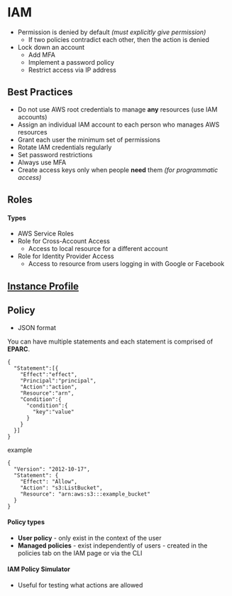 # IAM
* Permission is denied by default *(must explicitly give permission)*
  * If two policies contradict each other, then the action is denied
* Lock down an account
  * Add MFA
  * Implement a password policy
  * Restrict access via IP address

## Best Practices
* Do not use AWS root credentials to manage **any** resources (use IAM accounts)
* Assign an individual IAM account to each person who manages AWS resources
* Grant each user the minimum set of permissions
* Rotate IAM credentials regularly
* Set password restrictions
* Always use MFA
* Create access keys only when people **need** them *(for programmatic access)*


## Roles

#### Types
* AWS Service Roles
* Role for Cross-Account Access
  * Access to local resource for a different account
* Role for Identity Provider Access
  * Access to resource from users logging in with Google or Facebook

## [Instance Profile](http://docs.aws.amazon.com/IAM/latest/UserGuide/id_roles_use_switch-role-ec2_instance-profiles.html)

## Policy
* JSON format

You can have multiple statements and each statement is comprised of **EPARC**.

```
{
  "Statement":[{
    "Effect":"effect",
    "Principal":"principal",
    "Action":"action",
    "Resource":"arn",
    "Condition":{
      "condition":{
        "key":"value"
      }
    }
  }]
}
```

example

```
{
  "Version": "2012-10-17",
  "Statement": {
    "Effect": "Allow",
    "Action": "s3:ListBucket",
    "Resource": "arn:aws:s3:::example_bucket"
  }
}
```

#### Policy types
* **User policy** - only exist in the context of the user
* **Managed policies** - exist independently of users - created in the policies tab on the IAM page or via the CLI

#### IAM Policy Simulator
* Useful for testing what actions are allowed
